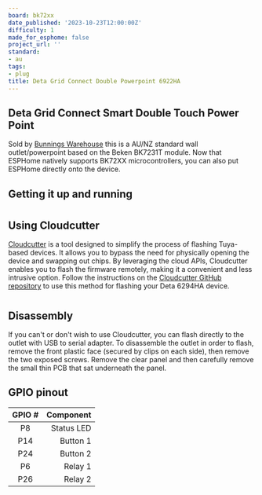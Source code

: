 ```yaml
---
board: bk72xx
date_published: '2023-10-23T12:00:00Z'
difficulty: 1
made_for_esphome: false
project_url: ''
standard:
- au
tags:
- plug
title: Deta Grid Connect Double Powerpoint 6922HA
---
```


## Deta Grid Connect Smart Double Touch Power Point

Sold by [Bunnings Warehouse](https://www.bunnings.com.au/deta-grid-connect-smart-double-touch-power-point_p0098813)
this is a AU/NZ standard wall outlet/powerpoint based on the Beken BK7231T module. Now that ESPHome natively supports BK72XX microcontrollers, you can also put ESPHome directly onto the device.

## Getting it up and running

#

## Using Cloudcutter

[Cloudcutter](https://github.com/tuya-cloudcutter/tuya-cloudcutter) is a tool designed to simplify the process of flashing Tuya-based devices. It allows you to bypass the need for physically opening the device and swapping out chips. By leveraging the cloud APIs, Cloudcutter enables you to flash the firmware remotely, making it a convenient and less intrusive option. Follow the instructions on the [Cloudcutter GitHub repository](https://github.com/tuya-cloudcutter/tuya-cloudcutter) to use this method for flashing your Deta 6294HA device.
#

## Disassembly

If you can't or don't wish to use Cloudcutter, you can flash directly to the outlet with USB to serial adapter.
To disassemble the outlet in order to flash, remove the front plastic face (secured by clips on each side),
then remove the two exposed screws. Remove the clear panel and then carefully remove the small thin PCB
that sat underneath the panel.

## GPIO pinout

| GPIO # |   Component   |
|:------:|--------------:|
| P8     |    Status LED |
| P14    |      Button 1 |
| P24    |      Button 2 |
| P6     |       Relay 1 |
| P26    |       Relay 2 |